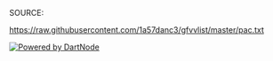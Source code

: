 SOURCE:

https://raw.githubusercontent.com/1a57danc3/gfvvlist/master/pac.txt

[![Powered by DartNode](https://dartnode.com/branding/DN-Open-Source-sm.png)](https://dartnode.com "Powered by DartNode - Free VPS for Open Source")

